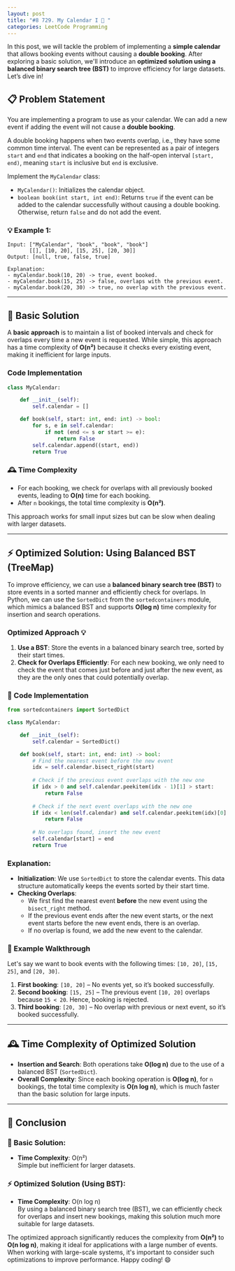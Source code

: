 ```yaml
---
layout: post
title: "#8 729. My Calendar I 🚀 "
categories: LeetCode Programming
---
```


In this post, we will tackle the problem of implementing a **simple calendar** that allows booking events without causing a **double booking**. After exploring a basic solution, we'll introduce an **optimized solution using a balanced binary search tree (BST)** to improve efficiency for large datasets. Let’s dive in!

## 📋 Problem Statement

You are implementing a program to use as your calendar. We can add a new event if adding the event will not cause a **double booking**.

A double booking happens when two events overlap, i.e., they have some common time interval. The event can be represented as a pair of integers `start` and `end` that indicates a booking on the half-open interval `[start, end)`, meaning `start` is inclusive but `end` is exclusive.

Implement the `MyCalendar` class:

- `MyCalendar()`: Initializes the calendar object.
- `boolean book(int start, int end)`: Returns `true` if the event can be added to the calendar successfully without causing a double booking. Otherwise, return `false` and do not add the event.

### 💡 Example 1:
```text
Input: ["MyCalendar", "book", "book", "book"]
       [[], [10, 20], [15, 25], [20, 30]]
Output: [null, true, false, true]

Explanation:
- myCalendar.book(10, 20) -> true, event booked.
- myCalendar.book(15, 25) -> false, overlaps with the previous event.
- myCalendar.book(20, 30) -> true, no overlap with the previous event.
```

---

## 🐢 Basic Solution

A **basic approach** is to maintain a list of booked intervals and check for overlaps every time a new event is requested. While simple, this approach has a time complexity of **O(n²)** because it checks every existing event, making it inefficient for large inputs.

### Code Implementation

```python
class MyCalendar:

    def __init__(self):
        self.calendar = []

    def book(self, start: int, end: int) -> bool:
        for s, e in self.calendar:
            if not (end <= s or start >= e):
                return False
        self.calendar.append((start, end))
        return True
```

### 🕰️ Time Complexity

- For each booking, we check for overlaps with all previously booked events, leading to **O(n)** time for each booking.
- After `n` bookings, the total time complexity is **O(n²)**.

This approach works for small input sizes but can be slow when dealing with larger datasets.

---

## ⚡ Optimized Solution: Using Balanced BST (TreeMap)

To improve efficiency, we can use a **balanced binary search tree (BST)** to store events in a sorted manner and efficiently check for overlaps. In Python, we can use the `SortedDict` from the `sortedcontainers` module, which mimics a balanced BST and supports **O(log n)** time complexity for insertion and search operations.

### Optimized Approach 💡

1. **Use a BST**: Store the events in a balanced binary search tree, sorted by their start times.
2. **Check for Overlaps Efficiently**: For each new booking, we only need to check the event that comes just before and just after the new event, as they are the only ones that could potentially overlap.

### 🚀 Code Implementation

```python
from sortedcontainers import SortedDict

class MyCalendar:

    def __init__(self):
        self.calendar = SortedDict()

    def book(self, start: int, end: int) -> bool:
        # Find the nearest event before the new event
        idx = self.calendar.bisect_right(start)
        
        # Check if the previous event overlaps with the new one
        if idx > 0 and self.calendar.peekitem(idx - 1)[1] > start:
            return False
        
        # Check if the next event overlaps with the new one
        if idx < len(self.calendar) and self.calendar.peekitem(idx)[0] < end:
            return False
        
        # No overlaps found, insert the new event
        self.calendar[start] = end
        return True
```

### Explanation:

- **Initialization**: We use `SortedDict` to store the calendar events. This data structure automatically keeps the events sorted by their start time.
- **Checking Overlaps**:
  - We first find the nearest event **before** the new event using the `bisect_right` method.
  - If the previous event ends after the new event starts, or the next event starts before the new event ends, there is an overlap.
  - If no overlap is found, we add the new event to the calendar.
  
### 📝 Example Walkthrough

Let's say we want to book events with the following times: `[10, 20]`, `[15, 25]`, and `[20, 30]`.

1. **First booking**: `[10, 20]` – No events yet, so it’s booked successfully.
2. **Second booking**: `[15, 25]` – The previous event `[10, 20]` overlaps because `15 < 20`. Hence, booking is rejected.
3. **Third booking**: `[20, 30]` – No overlap with previous or next event, so it’s booked successfully.

---

## 🕰️ Time Complexity of Optimized Solution

- **Insertion and Search**: Both operations take **O(log n)** due to the use of a balanced BST (`SortedDict`).
- **Overall Complexity**: Since each booking operation is **O(log n)**, for `n` bookings, the total time complexity is **O(n log n)**, which is much faster than the basic solution for large inputs.

---

## 📝 Conclusion

### 🐢 Basic Solution:
- **Time Complexity**: O(n²)  
  Simple but inefficient for larger datasets.

### ⚡ Optimized Solution (Using BST):
- **Time Complexity**: O(n log n)  
  By using a balanced binary search tree (BST), we can efficiently check for overlaps and insert new bookings, making this solution much more suitable for large datasets.

The optimized approach significantly reduces the complexity from **O(n²)** to **O(n log n)**, making it ideal for applications with a large number of events. When working with large-scale systems, it's important to consider such optimizations to improve performance. Happy coding! 😄
